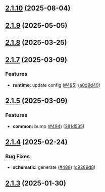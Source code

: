 ## [2.1.10](https://github.com/atls/raijin/compare/@atls/code-runtime@2.1.9...@atls/code-runtime@2.1.10) (2025-08-04)

## [2.1.9](https://github.com/atls/raijin/compare/@atls/code-runtime@2.1.8...@atls/code-runtime@2.1.9) (2025-05-05)

## [2.1.8](https://github.com/atls/raijin/compare/@atls/code-runtime@2.1.7...@atls/code-runtime@2.1.8) (2025-03-25)

## [2.1.7](https://github.com/atls/raijin/compare/@atls/code-runtime@2.1.5...@atls/code-runtime@2.1.7) (2025-03-09)

### Features

- **runtime:** update config ([#495](https://github.com/atls/raijin/issues/495)) ([a0d9d40](https://github.com/atls/raijin/commit/a0d9d40b1ddc15e194bbf7ebaa04cc01a50ff750))

## [2.1.5](https://github.com/atls/raijin/compare/@atls/code-runtime@2.1.4...@atls/code-runtime@2.1.5) (2025-03-09)

### Features

- **common:** bump ([#494](https://github.com/atls/raijin/issues/494)) ([381d535](https://github.com/atls/raijin/commit/381d5357c2818e157330933edb9256936d251ca3))

## [2.1.4](https://github.com/atls/raijin/compare/@atls/code-runtime@2.1.3...@atls/code-runtime@2.1.4) (2025-02-24)

### Bug Fixes

- **schematic:** generate ([#488](https://github.com/atls/raijin/issues/488)) ([c9289d8](https://github.com/atls/raijin/commit/c9289d8a675259a30beb2c0fd6103d98ae6189a1))

## [2.1.3](https://github.com/atls/raijin/compare/@atls/code-runtime@2.1.2...@atls/code-runtime@2.1.3) (2025-01-30)
